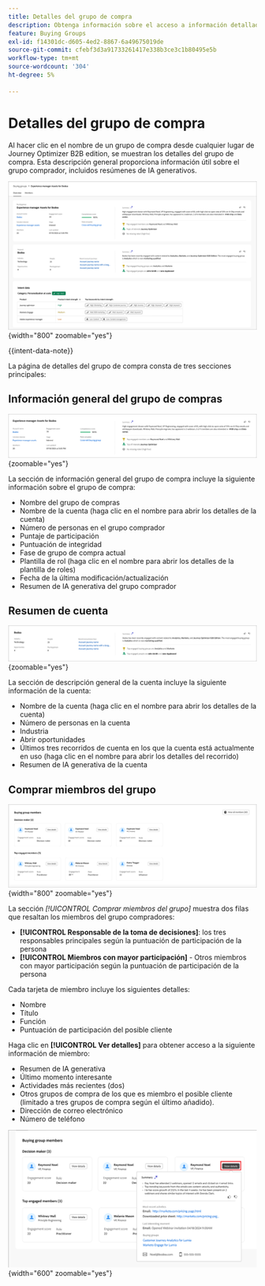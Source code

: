 ```yaml
---
title: Detalles del grupo de compra
description: Obtenga información sobre el acceso a información detallada y a resúmenes de IA generativos para comprar grupos en Journey Optimizer B2B edition.
feature: Buying Groups
exl-id: f14301dc-d605-4ed2-8867-6a49675019de
source-git-commit: cfebf3d3a91733261417e338b3ce3c1b80495e5b
workflow-type: tm+mt
source-wordcount: '304'
ht-degree: 5%

---
```


# Detalles del grupo de compra

Al hacer clic en el nombre de un grupo de compra desde cualquier lugar de Journey Optimizer B2B edition, se muestran los detalles del grupo de compra. Esta descripción general proporciona información útil sobre el grupo comprador, incluidos resúmenes de IA generativos.

![Acceder a los detalles del grupo de compra](./assets/buying-group-details.png){width="800" zoomable="yes"}

{{intent-data-note}}

La página de detalles del grupo de compra consta de tres secciones principales:

## Información general del grupo de compras

![Resumen del grupo de compra](./assets/details-page-buying-group-overview.png){zoomable="yes"}

La sección de información general del grupo de compra incluye la siguiente información sobre el grupo de compra:

* Nombre del grupo de compras
* Nombre de la cuenta (haga clic en el nombre para abrir los detalles de la cuenta)
* Número de personas en el grupo comprador
* Puntaje de participación
* Puntuación de integridad
* Fase de grupo de compra actual
* Plantilla de rol (haga clic en el nombre para abrir los detalles de la plantilla de roles)
* Fecha de la última modificación/actualización
* Resumen de IA generativa del grupo comprador

## Resumen de cuenta

![Descripción general de la cuenta del grupo de compra](./assets/details-page-buying-group-account-overview.png){zoomable="yes"}

La sección de descripción general de la cuenta incluye la siguiente información de la cuenta:

* Nombre de la cuenta (haga clic en el nombre para abrir los detalles de la cuenta)
* Número de personas en la cuenta
* Industria
* Abrir oportunidades
* Últimos tres recorridos de cuenta en los que la cuenta está actualmente en uso (haga clic en el nombre para abrir los detalles del recorrido)
* Resumen de IA generativa de la cuenta

## Comprar miembros del grupo

![Comprar miembros del grupo](./assets/details-page-buying-group-members.png){width="800" zoomable="yes"}

La sección _[!UICONTROL Comprar miembros del grupo]_ muestra dos filas que resaltan los miembros del grupo compradores:

* **[!UICONTROL Responsable de la toma de decisiones]**: los tres responsables principales según la puntuación de participación de la persona
* **[!UICONTROL Miembros con mayor participación]** - Otros miembros con mayor participación según la puntuación de participación de la persona

Cada tarjeta de miembro incluye los siguientes detalles:

* Nombre
* Título
* Función
* Puntuación de participación del posible cliente

Haga clic en **[!UICONTROL Ver detalles]** para obtener acceso a la siguiente información de miembro:

* Resumen de IA generativa
* Último momento interesante
* Actividades más recientes (dos)
* Otros grupos de compra de los que es miembro el posible cliente (limitado a tres grupos de compra según el último añadido).
* Dirección de correo electrónico
* Número de teléfono

![Ver más detalles de un miembro del grupo comprador](./assets/details-page-buying-group-members-view-details.png){width="600" zoomable="yes"}
